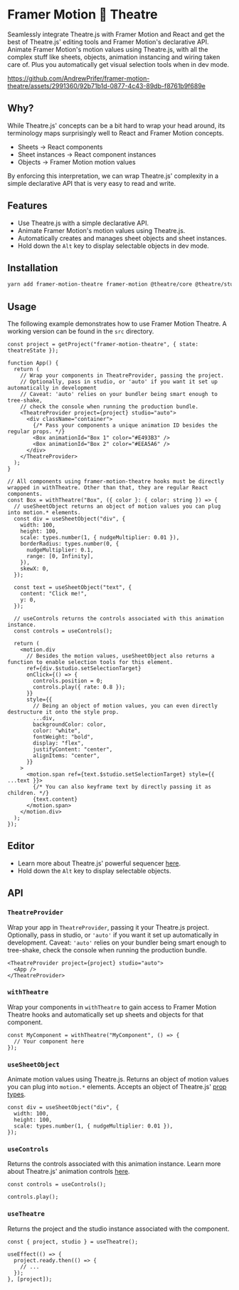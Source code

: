 # Framer Motion 🤝 Theatre

Seamlessly integrate Theatre.js with Framer Motion and React and get the best of Theatre.js' editing tools and Framer Motion's declarative API.
Animate Framer Motion's motion values using Theatre.js, with all the complex stuff like sheets, objects, animation instancing and wiring taken care of.
Plus you automatically get visual selection tools when in dev mode.

https://github.com/AndrewPrifer/framer-motion-theatre/assets/2991360/92b71b1d-0877-4c43-89db-f8761b9f689e

## Why?

While Theatre.js' concepts can be a bit hard to wrap your head around, its terminology maps surprisingly well to React and Framer Motion concepts.

- Sheets -> React components
- Sheet instances -> React component instances
- Objects -> Framer Motion motion values

By enforcing this interpretation, we can wrap Theatre.js' complexity in a simple declarative API that is very easy to read and write.

## Features

- Use Theatre.js with a simple declarative API.
- Animate Framer Motion's motion values using Theatre.js.
- Automatically creates and manages sheet objects and sheet instances.
- Hold down the `Alt` key to display selectable objects in dev mode.

## Installation

```bash
yarn add framer-motion-theatre framer-motion @theatre/core @theatre/studio
```

## Usage

The following example demonstrates how to use Framer Motion Theatre. A working version can be found in the `src` directory.

```tsx
const project = getProject("framer-motion-theatre", { state: theatreState });

function App() {
  return (
    // Wrap your components in TheatreProvider, passing the project.
    // Optionally, pass in studio, or 'auto' if you want it set up automatically in development
    // Caveat: 'auto' relies on your bundler being smart enough to tree-shake,
    // check the console when running the production bundle.
    <TheatreProvider project={project} studio="auto">
      <div className="container">
        {/* Pass your components a unique animation ID besides the regular props. */}
        <Box animationId="Box 1" color="#E493B3" />
        <Box animationId="Box 2" color="#EEA5A6" />
      </div>
    </TheatreProvider>
  );
}

// All components using framer-motion-theatre hooks must be directly wrapped in withTheatre. Other than that, they are regular React components.
const Box = withTheatre("Box", ({ color }: { color: string }) => {
  // useSheetObject returns an object of motion values you can plug into motion.* elements.
  const div = useSheetObject("div", {
    width: 100,
    height: 100,
    scale: types.number(1, { nudgeMultiplier: 0.01 }),
    borderRadius: types.number(0, {
      nudgeMultiplier: 0.1,
      range: [0, Infinity],
    }),
    skewX: 0,
  });

  const text = useSheetObject("text", {
    content: "Click me!",
    y: 0,
  });

  // useControls returns the controls associated with this animation instance.
  const controls = useControls();

  return (
    <motion.div
      // Besides the motion values, useSheetObject also returns a function to enable selection tools for this element.
      ref={div.$studio.setSelectionTarget}
      onClick={() => {
        controls.position = 0;
        controls.play({ rate: 0.8 });
      }}
      style={{
        // Being an object of motion values, you can even directly destructure it onto the style prop.
        ...div,
        backgroundColor: color,
        color: "white",
        fontWeight: "bold",
        display: "flex",
        justifyContent: "center",
        alignItems: "center",
      }}
    >
      <motion.span ref={text.$studio.setSelectionTarget} style={{ ...text }}>
        {/* You can also keyframe text by directly passing it as children. */}
        {text.content}
      </motion.span>
    </motion.div>
  );
});
```

## Editor

- Learn more about Theatre.js' powerful sequencer [here](https://www.theatrejs.com/docs/latest/manual/Studio).
- Hold down the `Alt` key to display selectable objects.

## API

### **`TheatreProvider`**

Wrap your app in `TheatreProvider`, passing it your Theatre.js project.
Optionally, pass in studio, or `'auto'` if you want it set up automatically in development.
Caveat: `'auto'` relies on your bundler being smart enough to tree-shake, check the console when running the production bundle.

```tsx
<TheatreProvider project={project} studio="auto">
  <App />
</TheatreProvider>
```

### **`withTheatre`**

Wrap your components in `withTheatre` to gain access to Framer Motion Theatre hooks and automatically set up sheets and objects for that component.

```tsx
const MyComponent = withTheatre("MyComponent", () => {
  // Your component here
});
```

### **`useSheetObject`**

Animate motion values using Theatre.js. Returns an object of motion values you can plug into `motion.*` elements. Accepts an object of Theatre.js' [prop types](https://www.theatrejs.com/docs/latest/api/core#prop-types).

```tsx
const div = useSheetObject("div", {
  width: 100,
  height: 100,
  scale: types.number(1, { nudgeMultiplier: 0.01 }),
});
```

### **`useControls`**

Returns the controls associated with this animation instance. Learn more about Theatre.js' animation controls [here](https://www.theatrejs.com/docs/latest/api/core#sequence).

```tsx
const controls = useControls();

controls.play();
```

### **`useTheatre`**

Returns the project and the studio instance associated with the component.

```tsx
const { project, studio } = useTheatre();

useEffect(() => {
  project.ready.then(() => {
    // ...
  });
}, [project]);
```
